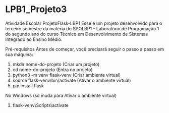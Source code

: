 # LPB1_Projeto3
Atividade Escolar
ProjetoFlask-LBP1
Esse é um projeto desenvolvido para o terceiro semestre da matéria de SPOLBP1 - Laboratório de Programação 1 do segundo ano do curso Técnico em Desenvolvimento de Sistemas Integrado ao Ensino Médio.

Pré-requisitos
Antes de começar, você precisará seguir o passo a passo em sua máquina:
1. mkdir nome-do-projeto (Criar um projeto)
2. cd nome-do-projeto (Entra no projeto)
3. python3 -m venv flask-venv (Criar ambiente virtual)
4. source flask-venv/bin/activate (Ativar o ambiente virtual)
5. pip install flask

No Windows (só muda para Ativar o ambiente virtual)
1. flask-venv\Scripts\activate
